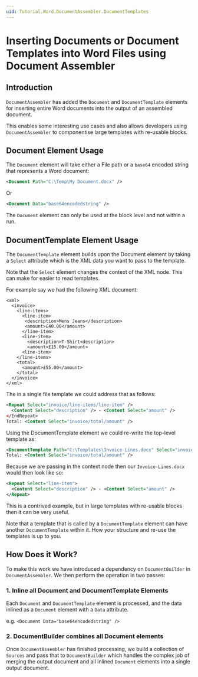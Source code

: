 ```yaml
---
uid: Tutorial.Word.DocumentAssembler.DocumentTemplates
---
```


# Inserting Documents or Document Templates into Word Files using Document Assembler

## Introduction

`DocumentAssembler` has added the `Document` and `DocumentTemplate` elements for inserting entire Word documents into the output of an assembled document.

This enables some interesting use cases and also allows developers using `DocumentAssembler` to componentise large templates with re-usable blocks.

## Document Element Usage

The `Document` element will take either a File path or a `base64` encoded string that represents a Word document:

```xml
<Document Path="C:\Temp\My Document.docx" />
```

Or

```xml
<Document Data="base64encodedstring" />
```

The `Document` element can only be used at the block level and not within a run.

## DocumentTemplate Element Usage

The `DocumentTemplate` element builds upon the Document element by taking a `Select` attribute which is the XML data you want to pass to the template.

Note that the `Select` element changes the context of the XML node. This can make for easier to read templates.

For example say we had the following XML document:

```
<xml>
  <invoice>
    <line-items>
      <line-item>
       <description>Mens Jeans</description>
       <amount>£40.00</amount>
      </line-item>
      <line-item>
        <description>T-Shirt<description>
        <amount>£15.00</amount>
      <line-item>
    </line-items>
    <total>
      <amount>£55.00</amount>
    </total>
  </invoice>
</xml>
```

The in a single file template we could address that as follows:

```xml
<Repeat Select="invoice/line-items/line-item" />
  <Content Select="description" /> - <Content Select="amount" />
</EndRepeat>
Total: <Content Select="invoice/total/amount" />
```

Using the DocumentTemplate element we could re-write the top-level template as:

```xml
<DocumentTemplate Path="C:\Templates\Invoice-Lines.docx" Select="invoice/line-items" />
Total: <Content Select="invoice/total/amount" />
```

Because we are passing in the context node then our `Invoice-Lines.docx` would then look like so:

```xml
<Repeat Select="line-item">
  <Content Select="description" /> - <Content Select="amount" />
</Repeat>
```

This is a contrived example, but in large templates with re-usable blocks then it can be very useful.

Note that a template that is called by a `DocumentTemplate` element can have another `DocumentTemplate` within it. How your structure and re-use the templates is up to you.

## How Does it Work?

To make this work we have introduced a dependency on `DocumentBuilder` in `DocumentAssembler`. We then perform the operation in two passes:

### 1. Inline all Document and DocumentTemplate Elements

Each `Document` and `DocumentTemplate` element is processed, and the data inlined as a `Document` element with a `Data` attribute.

e.g. `<Document Data="base64encodedstring" />`

### 2. DocumentBuilder combines all Document elements

Once `DocumentAssembler` has finished processing, we build a collection of `Sources` and pass that to `DocumentBuilder` which handles the complex job of merging the output document and all inlined `Document` elements into a single output document.
